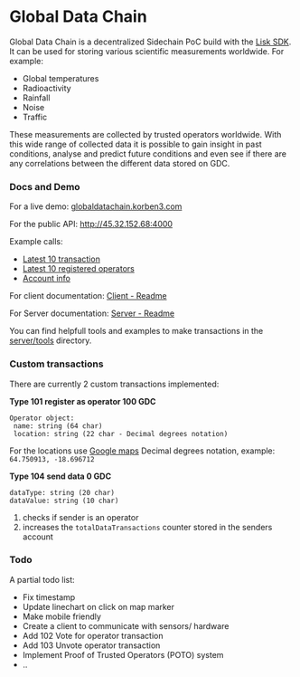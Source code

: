# Global Data Chain

Global Data Chain is a decentralized Sidechain PoC build with the [Lisk SDK](http://lisk.io). It can be used for storing various scientific measurements worldwide. For example:

- Global temperatures
- Radioactivity
- Rainfall
- Noise
- Traffic

These measurements are collected by trusted operators worldwide. With this wide range of collected data it is possible to gain insight in past conditions, analyse and predict future conditions and even see if there are any correlations between the different data stored on GDC.

### Docs and Demo

For a live demo: [globaldatachain.korben3.com](http://globaldatachain.korben3.com)

For the public API: http://45.32.152.68:4000

Example calls:

- [Latest 10 transaction](http://45.32.152.68:4000/api/transactions?sort=timestamp%3Adesc&limit=10)
- [Latest 10 registered operators](http://45.32.152.68:4000/api/transactions?sort=timestamp%3Adesc&limit=10&type=101)
- [Account info](http://45.32.152.68:4000/api/accounts?address=5320901975065898377L)

For client documentation: [Client - Readme](https://github.com/Korben3/Global-Data-Chain/blob/master/client/README.md)

For Server documentation: [Server - Readme](https://github.com/Korben3/Global-Data-Chain/blob/master/server/README.md)

You can find helpfull tools and examples to make transactions in the [server/tools](https://github.com/Korben3/Global-Data-Chain/tree/master/server/tools) directory.

### Custom transactions

There are currently 2 custom transactions implemented:

**Type 101 register as operator 100 GDC**
```
Operator object:
 name: string (64 char)
 location: string (22 char - Decimal degrees notation)
```
For the locations use [Google maps](http://maps.google.com) Decimal degrees notation, example: `64.750913, -18.696712`

**Type 104 send data	0 GDC**
```
dataType: string (20 char)
dataValue: string (10 char)
```
1. checks if sender is an operator
2. increases the `totalDataTransactions` counter stored in the senders account


### Todo

A partial todo list:

- Fix timestamp
- Update linechart on click on map marker
- Make mobile friendly
- Create a client to communicate with sensors/ hardware
- Add 102 Vote for operator transaction
- Add 103 Unvote operator transaction
- Implement Proof of Trusted Operators (POTO) system
- ..


